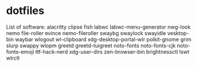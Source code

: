 # dotfiles
List of software:
alacritty clipse fish labwc labwc-menu-generator nwg-look nemo file-roller evince
nemo-fileroller swaybg swaylock swayidle vesktop-bin waybar wlogout wl-clipboard
xdg-desktop-portal-wlr polkit-gnome grim slurp swappy wlopm greetd greetd-tuigreet
noto-fonts noto-fonts-cjk noto-fonts-emoji ttf-hack-nerd xdg-user-dirs zen-browser-bin brightnessctl
lswt wlrctl
